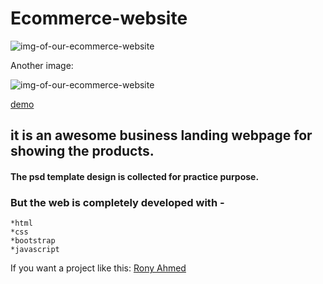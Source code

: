 # Ecommerce-website

![img-of-our-ecommerce-website](https://imgur.com/fl9Icb9.png)

Another image:

![img-of-our-ecommerce-website](https://imgur.com/mYL86DZ.png)

[demo](https://ronyahmed1200.github.io/Ecommerce-website/)

## it is an awesome business landing webpage for showing the products.

#### The psd template design is collected for practice purpose.

### But the web is completely developed with -
    *html
    *css
    *bootstrap
    *javascript
   
If you want a project like this: [Rony Ahmed](mailto:moshiourrahmanrony@gmail.com?subject=[Web%20Project]%20Make%20Me%20A%20Website)
